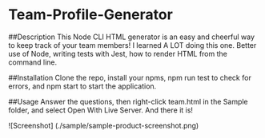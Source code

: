 # Team-Profile-Generator

##Description
This Node CLI HTML generator is an easy and cheerful way to keep track of your team members! I learned A LOT doing this one. Better use of Node, writing tests with Jest, how to render HTML from the command line.

##Installation
Clone the repo, install your npms, npm run test to check for errors, and npm start to start the application. 

##Usage
Answer the questions, then right-click team.html in the Sample folder, and select Open With Live Server. And there it is!

![Screenshot] (./sample/sample-product-screenshot.png)

